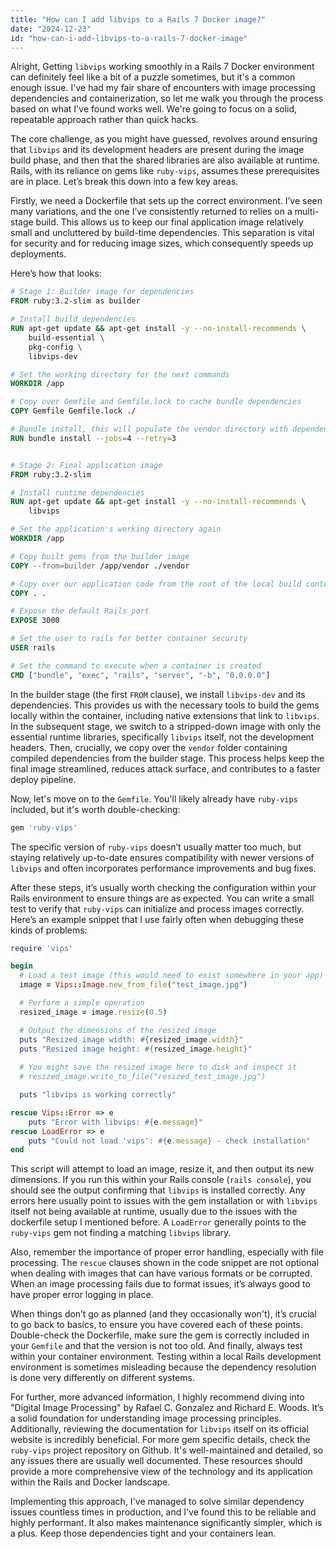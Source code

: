 ```yaml
---
title: "How can I add libvips to a Rails 7 Docker image?"
date: "2024-12-23"
id: "how-can-i-add-libvips-to-a-rails-7-docker-image"
---
```


Alright,  Getting `libvips` working smoothly in a Rails 7 Docker environment can definitely feel like a bit of a puzzle sometimes, but it's a common enough issue. I've had my fair share of encounters with image processing dependencies and containerization, so let me walk you through the process based on what I've found works well. We're going to focus on a solid, repeatable approach rather than quick hacks.

The core challenge, as you might have guessed, revolves around ensuring that `libvips` and its development headers are present during the image build phase, and then that the shared libraries are also available at runtime. Rails, with its reliance on gems like `ruby-vips`, assumes these prerequisites are in place. Let’s break this down into a few key areas.

Firstly, we need a Dockerfile that sets up the correct environment. I’ve seen many variations, and the one I’ve consistently returned to relies on a multi-stage build. This allows us to keep our final application image relatively small and uncluttered by build-time dependencies. This separation is vital for security and for reducing image sizes, which consequently speeds up deployments.

Here’s how that looks:

```dockerfile
# Stage 1: Builder image for dependencies
FROM ruby:3.2-slim as builder

# Install build dependencies
RUN apt-get update && apt-get install -y --no-install-recommends \
    build-essential \
    pkg-config \
    libvips-dev

# Set the working directory for the next commands
WORKDIR /app

# Copy over Gemfile and Gemfile.lock to cache bundle dependencies
COPY Gemfile Gemfile.lock ./

# Bundle install, this will populate the vendor directory with dependencies.
RUN bundle install --jobs=4 --retry=3


# Stage 2: Final application image
FROM ruby:3.2-slim

# Install runtime dependencies
RUN apt-get update && apt-get install -y --no-install-recommends \
    libvips

# Set the application's working directory again
WORKDIR /app

# Copy built gems from the builder image
COPY --from=builder /app/vendor ./vendor

# Copy over our application code from the root of the local build context into the app directory
COPY . .

# Expose the default Rails port
EXPOSE 3000

# Set the user to rails for better container security
USER rails

# Set the command to execute when a container is created
CMD ["bundle", "exec", "rails", "server", "-b", "0.0.0.0"]
```

In the builder stage (the first `FROM` clause), we install `libvips-dev` and its dependencies. This provides us with the necessary tools to build the gems locally within the container, including native extensions that link to `libvips`. In the subsequent stage, we switch to a stripped-down image with only the essential runtime libraries, specifically `libvips` itself, not the development headers. Then, crucially, we copy over the `vendor` folder containing compiled dependencies from the builder stage. This process helps keep the final image streamlined, reduces attack surface, and contributes to a faster deploy pipeline.

Now, let's move on to the `Gemfile`. You'll likely already have `ruby-vips` included, but it's worth double-checking:

```ruby
gem 'ruby-vips'
```

The specific version of `ruby-vips` doesn’t usually matter too much, but staying relatively up-to-date ensures compatibility with newer versions of `libvips` and often incorporates performance improvements and bug fixes.

After these steps, it’s usually worth checking the configuration within your Rails environment to ensure things are as expected. You can write a small test to verify that `ruby-vips` can initialize and process images correctly. Here’s an example snippet that I use fairly often when debugging these kinds of problems:

```ruby
require 'vips'

begin
  # Load a test image (this would need to exist somewhere in your app)
  image = Vips::Image.new_from_file("test_image.jpg")

  # Perform a simple operation
  resized_image = image.resize(0.5)

  # Output the dimensions of the resized image
  puts "Resized image width: #{resized_image.width}"
  puts "Resized image height: #{resized_image.height}"
  
  # You might save the resized image here to disk and inspect it
  # resized_image.write_to_file("resized_test_image.jpg")

  puts "libvips is working correctly"

rescue Vips::Error => e
    puts "Error with libvips: #{e.message}"
rescue LoadError => e
    puts "Could not load 'vips': #{e.message} - check installation"
end
```

This script will attempt to load an image, resize it, and then output its new dimensions. If you run this within your Rails console (`rails console`), you should see the output confirming that `libvips` is installed correctly. Any errors here usually point to issues with the gem installation or with `libvips` itself not being available at runtime, usually due to the issues with the dockerfile setup I mentioned before. A `LoadError` generally points to the `ruby-vips` gem not finding a matching `libvips` library.

Also, remember the importance of proper error handling, especially with file processing. The `rescue` clauses shown in the code snippet are not optional when dealing with images that can have various formats or be corrupted. When an image processing fails due to format issues, it’s always good to have proper error logging in place.

When things don’t go as planned (and they occasionally won't), it’s crucial to go back to basics, to ensure you have covered each of these points. Double-check the Dockerfile, make sure the gem is correctly included in your `Gemfile` and that the version is not too old. And finally, always test within your container environment. Testing within a local Rails development environment is sometimes misleading because the dependency resolution is done very differently on different systems.

For further, more advanced information, I highly recommend diving into "Digital Image Processing" by Rafael C. Gonzalez and Richard E. Woods. It’s a solid foundation for understanding image processing principles. Additionally, reviewing the documentation for `libvips` itself on its official website is incredibly beneficial. For more gem specific details, check the `ruby-vips` project repository on Github. It's well-maintained and detailed, so any issues there are usually well documented. These resources should provide a more comprehensive view of the technology and its application within the Rails and Docker landscape.

Implementing this approach, I've managed to solve similar dependency issues countless times in production, and I've found this to be reliable and highly performant. It also makes maintenance significantly simpler, which is a plus. Keep those dependencies tight and your containers lean.
